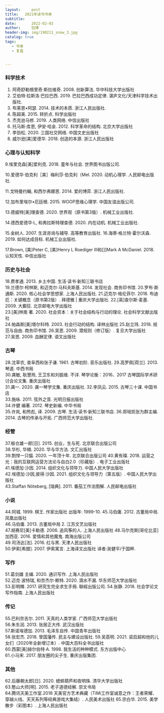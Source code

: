 ```yaml
---
layout:     post
title:   2021年读书书单
subtitle: 
date:       2022-02-03
author:     钰博
header-img: img/190211_snow_3.jpg
catalog: true
tags:
   - 书单
   - 复盘
   

---
```


### 科学技术
1. 阿奇舒勒根里奇·斯拉维奇. 2008. 创新算法. 华中科技大学出版社 
2. 艾伯特·拉斯洛·巴拉巴西. 2019. 巴拉巴西成功定律. 湛庐文化/天津科学技术出版社.
3. 布莱恩•阿瑟. 2014. 技术的本质. 浙江人民出版社.
4. 陈超美. 2015. 转折点. 科学出版社 
5. 杰克逊马修. 2019. 人类网络. 中信出版社  
6. 托马斯·库恩, 伊安·哈金. 2012. 科学革命的结构. 北京大学出版社  
7. 李劲松. 2020. 三国社交网络. 中国文史出版社   
8. 威尔逊[美]爱德华. 2018. 创造的本源. 浙江人民出版社 
 
### 心理与认知科学
9.埃里克森[美]爱利克. 2018. 童年与社会. 世界图书出版公司.
 
10.爱德华·伯克利［美］梅利莎·伯克利（Mel. 2020. 动机心理学. 人民邮电出版社.

11.戈特曼约翰, 和西尔弗娜恩. 2014. 爱的博弈. 浙江人民出版社.

12.加布里埃尔•厄廷根. 2015. WOOP思维心理学. 中国友谊出版公司.

13.德威特[美]理查德. 2020. 世界观（原书第3版）. 机械工业出版社. 

14.德西爱德华·L, 和弗拉斯特理查德. 2020. 内在动机. 机械工业出版社. 

15.金树人. 2007. 生涯咨询与辅导. 高等教育出版社. 
16.海蒂·格兰特·霍尔沃森. 2019. 如何达成目标. 机械工业出版社.

17.Brown, [美]Peter C, [美]Henry L Roediger III和[]]Mark A McDaniel. 2018. 认知天性. 中信出版社   
 
### 历史与社会
18.费孝通. 2013. 乡土中国. 生活·读书·新知三联书店    
19.兰德尔·柯林斯, 和迈克尔·马科夫斯基. 2014. 发现社会. 商务印书馆.
20.罗布·斯通斯. 2020. 核心社会学思想家. 上海人民出版社.
21.迈克尔·格伦菲尔. 2018. 布迪厄：关键概念（原书第2版）. 拜德雅 | 重庆大学出版社.
22.[英]查尔斯·麦基. 2009. 大癫狂. 北京邮电大学出版社   
23.[美]林南 著. 2020. 社会资本：关于社会结构与行动的理论. 社会科学文献出版社  
24.帕森斯[美]塔尔科特. 2003. 社会行动的结构. 译林出版社 
25.赵立玮. 2018. 规范与自由. 商务印书馆.
26.吴思. 2009. 潜规则（修订版）. 复旦大学出版社  
27.吴思. 2009. 血酬定律. 语文出版社  
 
### 古琴
28.沈草农, 查阜西和张子谦. 1961. 古琴初阶. 音乐出版社.
29.高罗佩[荷兰]. 2013. 琴道. 中西书局    
30.龚敏, 耿慧玲, 王卫东和刘振维. 不详. 琴学论衡：2016、2017 古琴国际学术研讨会论文集. 重庆出版社  
31.龚一. 2020. 龚一琴学文集. 重庆出版社.
32.李凤云. 2015. 古琴三十课. 中国书店    
33.施咏. 2011. 弦外之音. 光明日报出版社  
34.许健 编著. 2012. 琴史新编. 中华书局  
35.许岚, 和熊彪, 译. 2009. 古琴. 生活·读书·新知三联书店.
36.郑培凯张为群主编. 2014. 古琴的传承与开拓. 广西师范大学出版社.
 
### 经管
37.板仓雄一郎[日]. 2015. 创业，生与死. 北京联合出版公司  
38.华杉, 华楠. 2020. 华与华方法. 文汇出版社   
39.剽悍一只猫. 2020. 一年顶十年. 北京联合出版公司 
40.黄有璨. 2018. 运营之光：我的互联网运营方法论与自白2.0（珍藏版）. 电子工业出版社   
41.埃德加·沙因. 2014. 组织文化与领导力. 中国人民大学出版社    
42.埃德加·沙因,彼得·沙因. 2021. 组织文化与领导力（第五版）. 中国人民大学出版社   
43.Staffan Nöteberg, [瑞典]. 2011. 番茄工作法图解. 人民邮电出版社 
 
### 小说
44.阿城. 1999. 棋王. 作家出版社 出版年: 1999-10.
45.马伯庸. 2012. 古董局中局. 凤凰出版社    
46.马伯庸. 2013. 古董局中局 2. 江苏文艺出版社    
47.胡赛尼[美]卡勒德. 2006. 追风筝的人. 上海人民出版社 
48.马尔克斯[哥伦比亚]加西亚. 2016. 爱情和其他魔鬼. 南海出版公司    
49.司汤达[法]. 2016. 红与黑. 天津人民出版社   
50.伊索[希腊]. 2007. 伊索寓言. 上海译文出版社  译者:吴健平/于国畔.
 
### 写作
51.葛剑雄 主编. 2020. 通识写作. 上海人民出版社    
52.迈克·波特瑞, 和奈杰尔·赖特. 2020. 滴水不漏. 华东师范大学出版社    
53.彭明輝. 2017. 研究生完全求生手冊. 聯經出版公司.
54.张静. 2018. 社会学论文写作指南. 上海人民出版社  
 
### 传记
55.巴利奈吉尔. 2011. 天真的人类学家. 广西师范大学出版社   
56.朱东润. 2013. 张居正大传. 武汉出版社   
57.斯诺埃德加. 2013. 毛泽东自传. 中国青年出版社   
58.张宏杰. 2018. 曾国藩传. 民主与建设出版社.
59.吴荔明. 2021. 梁启超和他的儿女们（2020年全新增订本）. 中国大百科全书出版社  
60.西蒙[美]赫尔伯特·A. 1998. 我生活的种种模式. 东方出版中心  
61.小马宋. 2017. 朋友圈的尖子生. 重庆出版集团.
 
### 其他
62.后藤朝太郎[日]. 2020. 蟋蟀葫芦和夜明珠. 清华大学出版社   
63.憨山大师[明]. 2015. 老子道德经解. 崇文书局   
64.腾讯天美工作室.2018 天美官方艺术典藏（TiMi工作室诚意之作：王者荣耀、穿越火线、天天系列等经典游戏大集结）. 人民美术出版社 
65.宗白华. 2015. 美学散步（彩图本）. 上海人民出版社   
